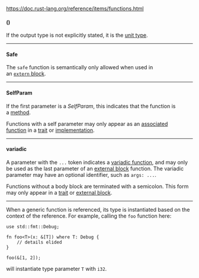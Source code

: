 https://doc.rust-lang.org/reference/items/functions.html


#### ()
If the output type is not explicitly stated, it is the [unit type](https://doc.rust-lang.org/reference/types/tuple.html).

----
#### Safe
The `safe` function is semantically only allowed when used in an [`extern` block](https://doc.rust-lang.org/reference/items/external-blocks.html).

----
#### SelfParam
If the first parameter is a *SelfParam*, this indicates that the function is a [method](https://doc.rust-lang.org/reference/items/associated-items.html#methods).

Functions with a self parameter may only appear as an [associated function](https://doc.rust-lang.org/reference/items/associated-items.html#associated-functions-and-methods) in a [trait](https://doc.rust-lang.org/reference/items/traits.html) or [implementation](https://doc.rust-lang.org/reference/items/implementations.html).

----
#### variadic

A parameter with the `...` token indicates a [variadic function](https://doc.rust-lang.org/reference/items/external-blocks.html#variadic-functions), and may only be used as the last parameter of an [external block](https://doc.rust-lang.org/reference/items/external-blocks.html) function. The variadic parameter may have an optional identifier, such as `args: ...`.



Functions without a body block are terminated with a semicolon. This form may only appear in a [trait](https://doc.rust-lang.org/reference/items/traits.html) or [external block](https://doc.rust-lang.org/reference/items/external-blocks.html).


----

When a generic function is referenced, its type is instantiated based on the context of the reference. For example, calling the `foo` function here:

```
use std::fmt::Debug;

fn foo<T>(x: &[T]) where T: Debug {
    // details elided
}

foo(&[1, 2]);

```


will instantiate type parameter `T` with `i32`.
